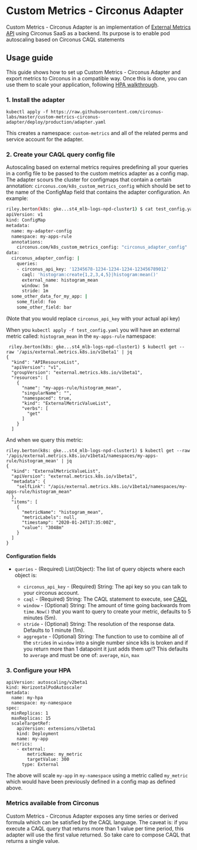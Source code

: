 # Custom Metrics - Circonus Adapter

Custom Metrics - Circonus Adapter is an implementation of [External Metrics API]
using Circonus SaaS as a backend. Its purpose is to enable pod autoscaling based
on Circonus CAQL statements

## Usage guide

This guide shows how to set up Custom Metrics - Circonus Adapter and export
metrics to Circonus in a compatible way. Once this is done, you can use
them to scale your application, following [HPA walkthrough].

### 1. Install the adapter

`kubectl apply -f https://raw.githubusercontent.com/circonus-labs/master/custom-metrics-circonus-adapter/deploy/production/adapter.yaml`

This creates a namespace: `custom-metrics` and all of the related perms and service account for the adapter.

### 2. Create your CAQL query config file

Autoscaling based on external metrics requires predefining all your queries in a config file to be passed to the 
custom metrics adapter as a config map.  The adapter scours the cluster for configmaps that contain a certain
annotation: `circonus.com/k8s_custom_metrics_config` which should be set to the name of the ConfigMap field
that contains the adapter configuration.  An example:

```sh 
riley.berton(k8s: gke...st4_mlb-logs-npd-cluster1) $ cat test_config.yaml
apiVersion: v1
kind: ConfigMap
metadata:
  name: my-adapter-config
  namespace: my-apps-rule
  annotations:
    circonus.com/k8s_custom_metrics_config: "circonus_adapter_config"
data:
  circonus_adapter_config: |
    queries:
    - circonus_api_key: '12345678-1234-1234-1234-123456789012'
      caql: 'histogram:create{1,2,3,4,5}|histogram:mean()'
      external_name: histogram_mean
      window: 5m
      stride: 1m
  some_other_data_for_my_app: |
    some_field: foo
    some_other_field: bar
```
(Note that you would replace `circonus_api_key` with your actual api key)

When you `kubectl apply -f test_config.yaml` you will have an external metric called: `histogram_mean` in the 
`my-apps-rule` namespace:

```
 riley.berton(k8s: gke...st4_mlb-logs-npd-cluster1) $ kubectl get --raw '/apis/external.metrics.k8s.io/v1beta1' | jq
{
  "kind": "APIResourceList",
  "apiVersion": "v1",
  "groupVersion": "external.metrics.k8s.io/v1beta1",
  "resources": [
    {
      "name": "my-apps-rule/histogram_mean",
      "singularName": "",
      "namespaced": true,
      "kind": "ExternalMetricValueList",
      "verbs": [
        "get"
      ]
    }
  ]
```

And when we query this metric:

```
riley.berton(k8s: gke...st4_mlb-logs-npd-cluster1) $ kubectl get --raw '/apis/external.metrics.k8s.io/v1beta1/namespaces/my-apps-rule/histogram_mean' | jq
{
  "kind": "ExternalMetricValueList",
  "apiVersion": "external.metrics.k8s.io/v1beta1",
  "metadata": {
    "selfLink": "/apis/external.metrics.k8s.io/v1beta1/namespaces/my-apps-rule/histogram_mean"
  },
  "items": [
    {
      "metricName": "histogram_mean",
      "metricLabels": null,
      "timestamp": "2020-01-24T17:35:00Z",
      "value": "3048m"
    }
  ]
}
```

#### Configuration fields

* `queries` - (Required) List(Object): The list of query objects where each object is:

  * `circonus_api_key` - (Required) String: The api key so you can talk to your circonus account.
  * `caql` - (Required) String: The CAQL statement to execute, see [CAQL](https://login.circonus.com/resources/docs/user/CAQL.html)
  * `window` - (Optional) String: The amount of time going backwards from `time.Now()` that you want to query to create your metric,
  defaults to 5 minutes (5m).
  * `stride` - (Optional) String: The resolution of the response data.  Defaults to 1 minute (1m).
  * `aggregate` - (Optional) String: The function to use to combine all of the `stride`s in `window` into a single number 
  since k8s is broken and if you return more than 1 datapoint it just adds them up!?  This defaults to `average` and must
  be one of: `average`, `min`, `max`
  
### 3. Configure your HPA

```
apiVersion: autoscaling/v2beta1
kind: HorizontalPodAutoscaler
metadata:
  name: my-hpa
  namespace: my-namespace
spec:
  minReplicas: 1
  maxReplicas: 15
  scaleTargetRef:
    apiVersion: extensions/v1beta1
    kind: Deployment
    name: my-app
  metrics:
    - external:
        metricName: my_metric 
        targetValue: 300
      type: External
```

The above will scale `my-app` in `my-namespace` using a metric called `my_metric` which would have been previously defined in a
config map as defined above.


### Metrics available from Circonus

Custom Metrics - Circonus Adapter exposes any time series or derived formula
which can be satisfied by the CAQL language.  The caveat is: if you execute
a CAQL query that returns more than 1 value per time period, this adapter will
use the first value returned.  So take care to compose CAQL that returns a single
value.


[Custom Metrics API]:
https://github.com/kubernetes/metrics/tree/master/pkg/apis/custom_metrics
[External Metrics API]:
https://github.com/kubernetes/metrics/tree/master/pkg/apis/external_metrics
[HPA walkthrough]:
https://kubernetes.io/docs/tasks/run-application/horizontal-pod-autoscale-walkthrough/
[cluster setup]: https://kubernetes.io/docs/setup/
